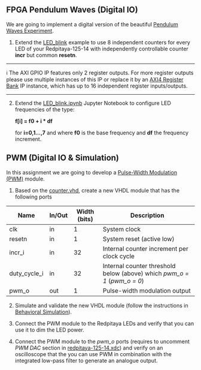 ## FPGA Pendulum Waves (Digital IO)
We are going to implement a digital version of the beautiful [Pendulum Waves Experiment](https://www.youtube.com/watch?v=yVkdfJ9PkRQ&t=22s&ab_channel=HarvardNaturalSciencesLectureDemonstrations).

1. Extend the [LED_blink](https://github.com/dspsandbox/FPGA-Notes-for-Scientists/wiki/LED-blink) example to use 8 independent counters for every LED of your Redpitaya-125-14 with independently controllable counter **incr** but common **resetn**. 
 
---
ℹ️ The AXI GPIO IP features only 2 register outputs. For more register outputs please use multiple instances of this IP or replace it by an [AXI4 Register Bank](https://github.com/dspsandbox/FPGA-Notes-for-Scientists/tree/main/ip/AXI4-register-bank) IP instance, which has up to 16 independent register inputs/outputs.

---

2. Extend the [LED_blink.ipynb](https://github.com/dspsandbox/FPGA-Notes-for-Scientists/blob/main/jupyter_notebooks/LED_blink.ipynb) Jupyter Notebook to configure LED frequencies of the type:

    **f[i] = f0 + i * df**

    for **i=0,1...,7** and where **f0** is the base frequency and **df** the frequency increment.


## PWM (Digital IO & Simulation)
In this assignment we are going to develop a [Pulse-Width Modulation (PWM)](https://en.wikipedia.org/wiki/Pulse-width_modulation) module.

1. Based on the [counter.vhd](https://github.com/dspsandbox/FPGA-Notes-for-Scientists/blob/main/hdl/counter.vhd), create a new VHDL module that has the following ports

|Name|In/Out | Width (bits) |Description |
|---|---|---|---|
|clk|in|1|System clock|
|resetn|in|1|System reset (active low)|
|incr_i|in|32|Internal counter increment per clock cycle| 
|duty_cycle_i|in|32|Internal counter threshold below (above) which *pwm_o = 1* (*pwm_o = 0*) |
|pwm_o|out|1|Pulse-width modulation output| 
  
2. Simulate and validate the new VHDL module (follow the instructions in [Behavioral Simulation](Behavioral-simulation)).

3. Connect the PWM module to the Redpitaya LEDs and verify that you can use it to dim the LED power.

4. Connect the PWM module to the *pwm_o* ports (requires to uncomment *PWM DAC* section in [redpitaya-125-14.xdc](https://github.com/dspsandbox/FPGA-Notes-for-Scientists/blob/main/sdc/redpitaya-125-14.xdc)) and verify on an oscilloscope that the you can use PWM in combination with the integrated low-pass filter to generate an analogue output.
 